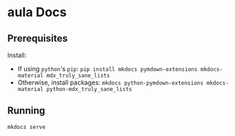 # aula Docs

## Prerequisites

Install:

- If using `python`'s `pip`: `pip install mkdocs pymdown-extensions mkdocs-material mdx_truly_sane_lists`
- Otherwise, install packages: `mkdocs python-pymdown-extensions mkdocs-material python-mdx_truly_sane_lists`

## Running

```bash
mkdocs serve
```
